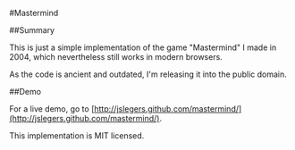 
#Mastermind

##Summary

This is just a simple implementation of the game "Mastermind" I made in 2004, which nevertheless still works in modern browsers.

As the code is ancient and outdated, I'm releasing it into the public domain.

##Demo

For a live demo, go to [http://jslegers.github.com/mastermind/](http://jslegers.github.com/mastermind/).

This implementation is MIT licensed.